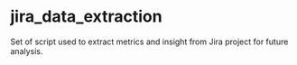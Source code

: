 # jira_data_extraction
Set of script used to extract metrics and insight from Jira project for future analysis. 
